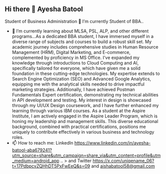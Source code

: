 ## Hi there 👋 Ayesha Batool
Student of Business Administration
🔭 I’m currently Student of BBA..
- 🌱 I’m currently learning about MLSA, PSL, ALP, and other different programs...As a dedicated BBA student, I have immersed myself in a diverse range of subjects and courses to build a robust skill set. My academic journey includes comprehensive studies in Human Resource Management (HRM), Digital Marketing, and E-commerce, complemented by proficiency in MS Office. I've expanded my knowledge through introductions to Cloud Computing and AI, specifically tailored for everyone, which have given me a solid foundation in these cutting-edge technologies. My expertise extends to Search Engine Optimization (SEO) and Advanced Google Analytics, equipping me with the analytical skills needed to drive impactful marketing strategies. Additionally, I have achieved Postman Fundamentals Expert certification, demonstrating my technical abilities in API development and testing. My interest in design is showcased through my UI/UX Design coursework, and I have further enhanced my learning through various IBM courses. As a student at the Aspire Institute, I am actively engaged in the Aspire Leader Program, which is honing my leadership and management skills. This diverse educational background, combined with practical certifications, positions me uniquely to contribute effectively in various business and technology roles.
- 📫 How to reach me: LinkedIn https://www.linkedin.com/in/ayesha-batool-aba679241?utm_source=share&utm_campaign=share_via&utm_content=profile&utm_medium=android_app
.. >
and Twitter https://x.com/uniqename_06?t=17PdbpcvZQHhDT5PxFwEeQ&s=09
and aishabatool58@gmail.com
